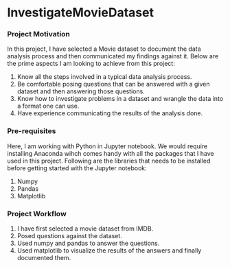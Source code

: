 # InvestigateMovieDataset

### Project Motivation

In this project, I have selected a Movie dataset to document the data analysis process and then communicated my findings against it. Below are the prime aspects I am looking to achieve from this project:
1. Know all the steps involved in a typical data analysis process.
2. Be comfortable posing questions that can be answered with a given dataset and then answering those questions.
3. Know how to investigate problems in a dataset and wrangle the data into a format one can use.
4. Have experience communicating the results of the analysis done.

### Pre-requisites
Here, I am working with Python in Jupyter notebook. We would require installing Anaconda wihch comes handy with all the packages that I have used in this project. Following are the libraries that needs to be installed before getting started with the Jupyter notebook:
1. Numpy
2. Pandas
3. Matplotlib

### Project Workflow

1. I have first selected a movie dataset from IMDB.
2. Posed questions against the dataset.
3. Used numpy and pandas to answer the questions.
4. Used matplotlib to visualize the results of the answers and finally documented them.
